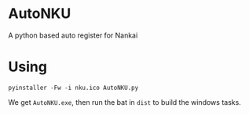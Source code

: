 # AutoNKU
A python based auto register for Nankai

# Using
```
pyinstaller -Fw -i nku.ico AutoNKU.py
```
We get `AutoNKU.exe`, then run the bat in `dist` to build the windows tasks.
